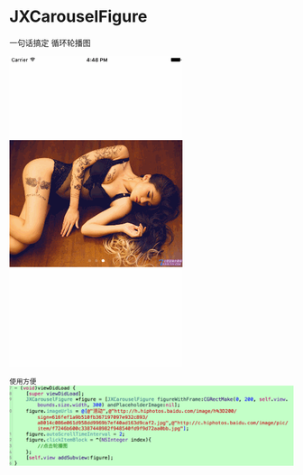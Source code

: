 # JXCarouselFigure
一句话搞定 循环轮播图


![gif](https://github.com/WowJesse/images-Gifs/blob/master/jesse%202.gif)

`使用方便`
![image](https://github.com/WowJesse/images-Gifs/blob/master/jxcarouse.png)
